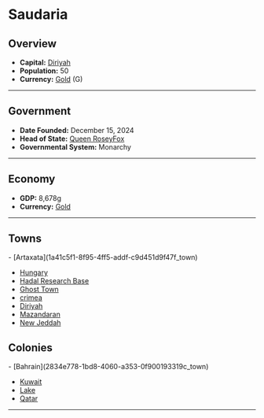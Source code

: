<!--UNDEDITED FILE, remove this entire line if this file has been edited!-->
# <!--NAME-->Saudaria<!--NAME-->

## Overview

- **Capital:** <!--CAPITAL_LINK-->[Diriyah](f357d68c-b918-4b4a-ab11-a9a58a1d0aad_town)<!--CAPITAL_LINK-->
- **Population:** <!--POPULATION-->50<!--POPULATION-->
- **Currency:** <!--CURRENCY_LINK-->[Gold](Gold_currency)<!--CURRENCY_LINK--> (<!--CURRENCY_ABV-->G<!--CURRENCY_ABV-->)

---

## Government

- **Date Founded:** <!--FOUNDED-->December 15, 2024<!--FOUNDED-->
- **Head of State:** <!--LEADER_TITLE_LINK-->[Queen RoseyFox](RoseyFox_user)<!--LEADER_TITLE_LINK-->
- **Governmental System:** <!--GOVERNMENT-->Monarchy<!--GOVERNMENT-->

---

## Economy

- **GDP:** <!--GDP-->8,678g<!--GDP-->
- **Currency:** <!--CURRENCY_LINK-->[Gold](Gold_currency)<!--CURRENCY_LINK-->

---

## Towns

<!--TOWNS-->- [Artaxata](1a41c5f1-8f95-4ff5-addf-c9d451d9f47f_town)
- [Hungary](b92f2f01-5ca0-4a08-8907-1f024ff4266f_town)
- [Hadal Research Base](48684084-3c4d-4ca9-8efc-27213ebf467b_town)
- [Ghost Town](8c25ee4e-3ebe-4a9d-ae53-a5aa5eb0c245_town)
- [crimea](c8ce207e-7e39-4849-829d-69e67c656a3f_town)
- [Diriyah](f357d68c-b918-4b4a-ab11-a9a58a1d0aad_town)
- [Mazandaran](5d0b47a7-e2aa-46f5-ac45-19f4e3fa6c8e_town)
- [New Jeddah](6c1084e4-8ecc-45fd-9201-ca4af595f994_town)<!--TOWNS-->

## Colonies

<!--COLONIES-->- [Bahrain](2834e778-1bd8-4060-a353-0f900193319c_town)
- [Kuwait](eb4e9317-89d5-4e5d-b98d-e0eea5d689d3_town)
- [Lake](bbf987dc-57c5-4a2b-a552-5b13c43ee223_town)
- [Qatar](0131d7a5-ff5a-41ae-96de-c859fdcaedad_town)<!--COLONIES-->

---